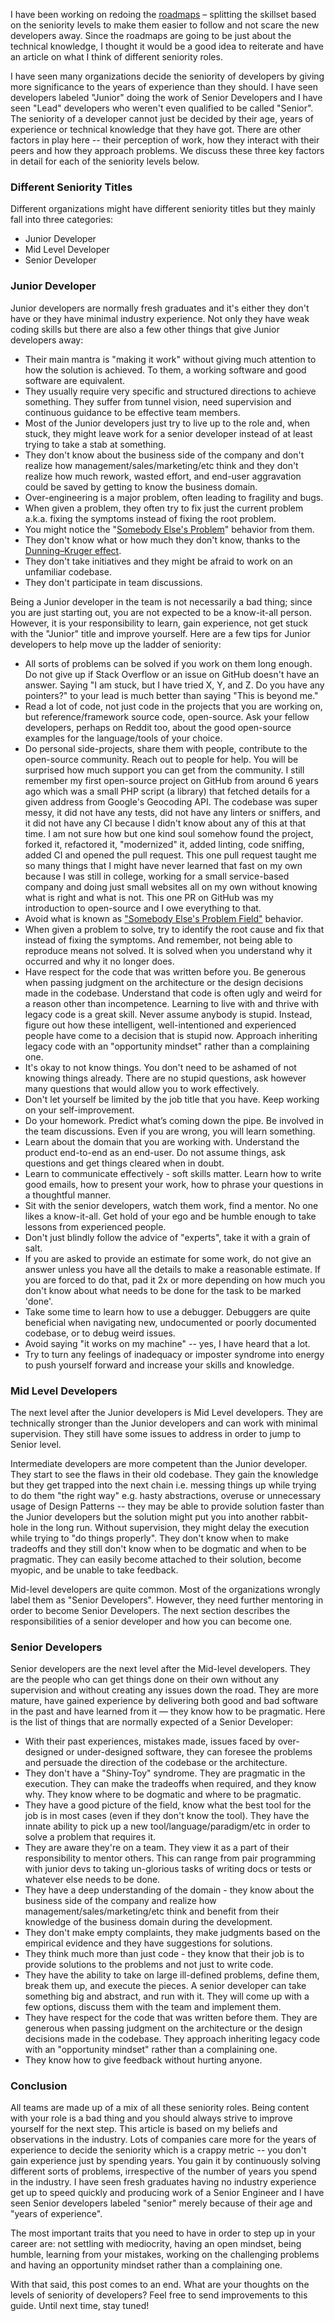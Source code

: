 I have been working on redoing the [roadmaps](https://developer.guide) – splitting the skillset based on the seniority levels to make them easier to follow and not scare the new developers away. Since the roadmaps are going to be just about the technical knowledge, I thought it would be a good idea to reiterate and have an article on what I think of different seniority roles.

I have seen many organizations decide the seniority of developers by giving more significance to the years of experience than they should. I have seen developers labeled "Junior" doing the work of Senior Developers and I have seen "Lead" developers who weren't even qualified to be called "Senior". The seniority of a developer cannot just be decided by their age, years of experience or technical knowledge that they have got. There are other factors in play here -- their perception of work, how they interact with their peers and how they approach problems. We discuss these three key factors in detail for each of the seniority levels below.

### Different Seniority Titles
Different organizations might have different seniority titles but they mainly fall into three categories:

* Junior Developer
* Mid Level Developer
* Senior Developer

### Junior Developer
Junior developers are normally fresh graduates and it's either they don't have or they have minimal industry experience. Not only they have weak coding skills but there are also a few other things that give Junior developers away:

* Their main mantra is "making it work" without giving much attention to how the solution is achieved. To them, a working software and good software are equivalent. 
* They usually require very specific and structured directions to achieve something. They suffer from tunnel vision, need supervision and continuous guidance to be effective team members.
* Most of the Junior developers just try to live up to the role and, when stuck, they might leave work for a senior developer instead of at least trying to take a stab at something.
* They don't know about the business side of the company and don't realize how management/sales/marketing/etc think and they don't realize how much rework, wasted effort, and end-user aggravation could be saved by getting to know the business domain.
* Over-engineering is a major problem, often leading to fragility and bugs.
* When given a problem, they often try to fix just the current problem a.k.a. fixing the symptoms instead of fixing the root problem.
* You might notice the "[Somebody Else's Problem](https://en.wikipedia.org/wiki/Somebody_else%27s_problem)" behavior from them.
* They don't know what or how much they don't know, thanks to the [Dunning–Kruger effect](https://en.wikipedia.org/wiki/Dunning%E2%80%93Kruger_effect).
* They don't take initiatives and they might be afraid to work on an unfamiliar codebase.
* They don't participate in team discussions.

Being a Junior developer in the team is not necessarily a bad thing; since you are just starting out, you are not expected to be a know-it-all person. However, it is your responsibility to learn, gain experience, not get stuck with the "Junior" title and improve yourself. Here are a few tips for Junior developers to help move up the ladder of seniority:

* All sorts of problems can be solved if you work on them long enough. Do not give up if Stack Overflow or an issue on GitHub doesn't have an answer. Saying "I am stuck, but I have tried X, Y, and Z. Do you have any pointers?" to your lead is much better than saying "This is beyond me."
* Read a lot of code, not just code in the projects that you are working on, but reference/framework source code, open-source. Ask your fellow developers, perhaps on Reddit too, about the good open-source examples for the language/tools of your choice. 
* Do personal side-projects, share them with people, contribute to the open-source community. Reach out to people for help. You will be surprised how much support you can get from the community. I still remember my first open-source project on GitHub from around 6 years ago which was a small PHP script (a library) that fetched details for a given address from Google's Geocoding API. The codebase was super messy, it did not have any tests, did not have any linters or sniffers, and it did not have any CI because I didn't know about any of this at that time. I am not sure how but one kind soul somehow found the project, forked it, refactored it, "modernized" it, added linting, code sniffing, added CI and opened the pull request. This one pull request taught me so many things that I might have never learned that fast on my own because I was still in college, working for a small service-based company and doing just small websites all on my own without knowing what is right and what is not. This one PR on GitHub was my introduction to open-source and I owe everything to that. 
* Avoid what is known as ["Somebody Else's Problem Field"](https://en.wikipedia.org/wiki/Somebody_else%27s_problem) behavior. 
* When given a problem to solve, try to identify the root cause and fix that instead of fixing the symptoms. And remember, not being able to reproduce means not solved. It is solved when you understand why it occurred and why it no longer does.
* Have respect for the code that was written before you. Be generous when passing judgment on the architecture or the design decisions made in the codebase. Understand that code is often ugly and weird for a reason other than incompetence. Learning to live with and thrive with legacy code is a great skill. Never assume anybody is stupid. Instead, figure out how these intelligent, well-intentioned and experienced people have come to a decision that is stupid now. Approach inheriting legacy code with an "opportunity mindset" rather than a complaining one.
* It's okay to not know things. You don't need to be ashamed of not knowing things already. There are no stupid questions, ask however many questions that would allow you to work effectively.
* Don't let yourself be limited by the job title that you have. Keep working on your self-improvement.
* Do your homework. Predict what’s coming down the pipe. Be involved in the team discussions. Even if you are wrong, you will learn something.
* Learn about the domain that you are working with. Understand the product end-to-end as an end-user. Do not assume things, ask questions and get things cleared when in doubt.
* Learn to communicate effectively - soft skills matter. Learn how to write good emails, how to present your work, how to phrase your questions in a thoughtful manner.
* Sit with the senior developers, watch them work, find a mentor. No one likes a know-it-all. Get hold of your ego and be humble enough to take lessons from experienced people.
* Don't just blindly follow the advice of "experts", take it with a grain of salt.
* If you are asked to provide an estimate for some work, do not give an answer unless you have all the details to make a reasonable estimate. If you are forced to do that, pad it 2x or more depending on how much you don't know about what needs to be done for the task to be marked 'done'.
* Take some time to learn how to use a debugger. Debuggers are quite beneficial when navigating new, undocumented or poorly documented codebase, or to debug weird issues. 
* Avoid saying "it works on my machine" -- yes, I have heard that a lot.
* Try to turn any feelings of inadequacy or imposter syndrome into energy to push yourself forward and increase your skills and knowledge.

### Mid Level Developers
The next level after the Junior developers is Mid Level developers. They are technically stronger than the Junior developers and can work with minimal supervision. They still have some issues to address in order to jump to Senior level.

Intermediate developers are more competent than the Junior developer. They start to see the flaws in their old codebase. They gain the knowledge but they get trapped into the next chain i.e. messing things up while trying to do them "the right way" e.g. hasty abstractions, overuse or unnecessary usage of Design Patterns -- they may be able to provide solution faster than the Junior developers but the solution might put you into another rabbit-hole in the long run. Without supervision, they might delay the execution while trying to "do things properly". They don't know when to make tradeoffs and they still don't know when to be dogmatic and when to be pragmatic. They can easily become attached to their solution, become myopic, and be unable to take feedback.

Mid-level developers are quite common. Most of the organizations wrongly label them as "Senior Developers". However, they need further mentoring in order to become Senior Developers. The next section describes the responsibilities of a senior developer and how you can become one.

### Senior Developers
Senior developers are the next level after the Mid-level developers. They are the people who can get things done on their own without any supervision and without creating any issues down the road. They are more mature, have gained experience by delivering both good and bad software in the past and have learned from it — they know how to be pragmatic. Here is the list of things that are normally expected of a Senior Developer:

* With their past experiences, mistakes made, issues faced by over-designed or under-designed software, they can foresee the problems and persuade the direction of the codebase or the architecture. 
* They don't have a "Shiny-Toy" syndrome. They are pragmatic in the execution. They can make the tradeoffs when required, and they know why. They know where to be dogmatic and where to be pragmatic.
* They have a good picture of the field, know what the best tool for the job is in most cases (even if they don't know the tool). They have the innate ability to pick up a new tool/language/paradigm/etc in order to solve a problem that requires it.
* They are aware they're on a team. They view it as a part of their responsibility to mentor others. This can range from pair programming with junior devs to taking un-glorious tasks of writing docs or tests or whatever else needs to be done.
* They have a deep understanding of the domain - they know about the business side of the company and realize how management/sales/marketing/etc think and benefit from their knowledge of the business domain during the development.
* They don't make empty complaints, they make judgments based on the empirical evidence and they have suggestions for solutions.
* They think much more than just code - they know that their job is to provide solutions to the problems and not just to write code.
* They have the ability to take on large ill-defined problems, define them, break them up, and execute the pieces. A senior developer can take something big and abstract, and run with it. They will come up with a few options, discuss them with the team and implement them.
* They have respect for the code that was written before them. They are generous when passing judgment on the architecture or the design decisions made in the codebase. They approach inheriting legacy code with an "opportunity mindset" rather than a complaining one.
* They know how to give feedback without hurting anyone.

### Conclusion
All teams are made up of a mix of all these seniority roles. Being content with your role is a bad thing and you should always strive to improve yourself for the next step. This article is based on my beliefs and observations in the industry. Lots of companies care more for the years of experience to decide the seniority which is a crappy metric -- you don't gain experience just by spending years. You gain it by continuously solving different sorts of problems, irrespective of the number of years you spend in the industry. I have seen fresh graduates having no industry experience get up to speed quickly and producing work of a Senior Engineer and I have seen Senior developers labeled "senior" merely because of their age and "years of experience". 

The most important traits that you need to have in order to step up in your career are: not settling with mediocrity, having an open mindset, being humble, learning from your mistakes, working on the challenging problems and having an opportunity mindset rather than a complaining one.

With that said, this post comes to an end. What are your thoughts on the levels of seniority of developers? Feel free to send improvements to this guide. Until next time, stay tuned!
